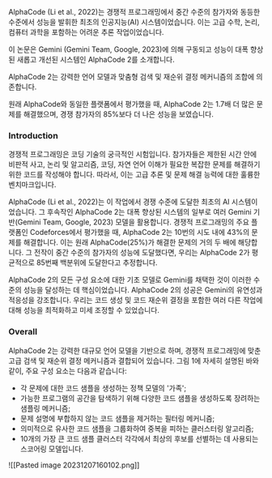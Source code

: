 
  
AlphaCode (Li et al., 2022)는 경쟁적 프로그래밍에서 중간 수준의 참가자와 동등한 수준에서 성능을 발휘한 최초의 인공지능(AI) 시스템이었습니다. 
이는 고급 수학, 논리, 컴퓨터 과학을 포함하는 어려운 추론 작업이었습니다. 

이 논문은 Gemini (Gemini Team, Google, 2023)에 의해 구동되고 성능이 대폭 향상된 새롭고 개선된 시스템인 AlphaCode 2를 소개합니다. 

AlphaCode 2는 강력한 언어 모델과 맞춤형 검색 및 재순위 결정 메커니즘의 조합에 의존합니다.

원래 AlphaCode와 동일한 플랫폼에서 평가했을 때, AlphaCode 2는 1.7배 더 많은 문제를 해결했으며, 경쟁 참가자의 85%보다 더 나은 성능을 보였습니다.


### Introduction  
경쟁적 프로그래밍은 코딩 기술의 궁극적인 시험입니다. 참가자들은 제한된 시간 안에 비판적 사고, 논리 및 알고리즘, 코딩, 자연 언어 이해가 필요한 복잡한 문제를 해결하기 위한 코드를 작성해야 합니다. 따라서, 이는 고급 추론 및 문제 해결 능력에 대한 훌륭한 벤치마크입니다.

AlphaCode (Li et al., 2022)는 이 작업에서 경쟁 수준에 도달한 최초의 AI 시스템이었습니다. 그 후속작인 AlphaCode 2는 대폭 향상된 시스템의 일부로 여러 Gemini 기반(Gemini Team, Google, 2023) 모델을 활용합니다. 경쟁적 프로그래밍의 주요 플랫폼인 Codeforces에서 평가했을 때, AlphaCode 2는 10번의 시도 내에 43%의 문제를 해결합니다. 이는 원래 AlphaCode(25%)가 해결한 문제의 거의 두 배에 해당합니다. 그 전작이 중간 수준의 참가자의 성능에 도달했다면, 우리는 AlphaCode 2가 평균적으로 85번째 백분위에 도달한다고 추정합니다.

AlphaCode 2의 모든 구성 요소에 대한 기초 모델로 Gemini를 채택한 것이 이러한 수준의 성능을 달성하는 데 핵심이었습니다. AlphaCode 2의 성공은 Gemini의 유연성과 적응성을 강조합니다. 우리는 코드 생성 및 코드 재순위 결정을 포함한 여러 다른 작업에 대해 성능을 최적화하고 미세 조정할 수 있었습니다.


### Overall
  
AlphaCode 2는 강력한 대규모 언어 모델을 기반으로 하며, 경쟁적 프로그래밍에 맞춘 고급 검색 및 재순위 결정 메커니즘과 결합되어 있습니다. 그림 1에 자세히 설명된 바와 같이, 주요 구성 요소는 다음과 같습니다:

- 각 문제에 대한 코드 샘플을 생성하는 정책 모델의 '가족';
- 가능한 프로그램의 공간을 탐색하기 위해 다양한 코드 샘플을 생성하도록 장려하는 샘플링 메커니즘;
- 문제 설명에 부합하지 않는 코드 샘플을 제거하는 필터링 메커니즘;
- 의미적으로 유사한 코드 샘플을 그룹화하여 중복을 피하는 클러스터링 알고리즘;
- 10개의 가장 큰 코드 샘플 클러스터 각각에서 최상의 후보를 선별하는 데 사용되는 스코어링 모델입니다.

![[Pasted image 20231207160102.png]]

